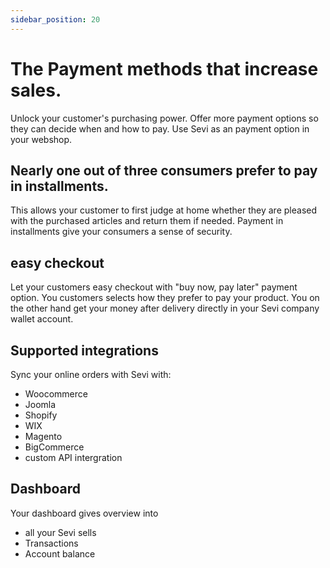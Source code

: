 ```yaml
---
sidebar_position: 20
---
```



# The Payment methods that increase sales.

Unlock your customer's purchasing power. Offer more payment options so they can decide when and how to pay. Use Sevi as an payment option in your webshop. 


## Nearly one out of three consumers prefer to pay in installments. 

This allows your customer to first judge at home whether they are pleased with the purchased articles and return them if needed. Payment in installments give your consumers a sense of security. 

## easy checkout

Let your customers easy checkout with "buy now, pay later" payment option. You customers selects how they prefer to pay your product. You on the other hand get your money after delivery directly in your Sevi company wallet account. 

## Supported integrations

Sync your online orders with Sevi with:
- Woocommerce
- Joomla
- Shopify
- WIX
- Magento
- BigCommerce
- custom API intergration

## Dashboard
Your dashboard gives overview into 
- all your Sevi sells
- Transactions
- Account balance



